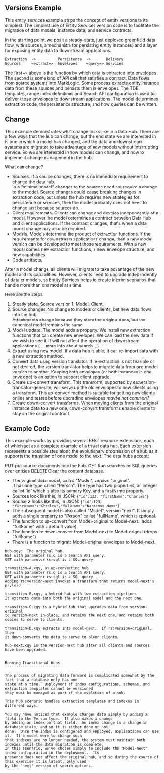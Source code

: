 Versions Example
----------------

This entity services example strips the concept of entity versions
to its simplest.  The simplest use of Entity Services version code is to
facilitate the migration of data models, instance data, and service contracts.

In the starting point, we posit a steady-state, just deployed
greenfield data flow, with sources, a mechanism for persisting entity
instances, and a layer for exposing entity data to downstream applications.

```text
Extraction  ->          Persistence  ->       Delivery
Sources     =extract=>  Envelopes    =query=> Services 
```

The first `=>` above is the function by which data is extracted
into envelopes.  The second is some kind of API call that satisfies
a contract.  Data flows from source systems into MarkLogic.  Some 
process extracts entity instance data from these sources and persists
them in envelopes.  The TDE templates, range index definitions and 
Search API configuration is used to deliver those envelopes to downstream applications.
The model determines extraction code, the persistence structure, and how
queries can be written.

Change
------

This example demonstrates what change looks like in a Data Hub.
There are a few ways that the hub can change, but the end state we are
interested in is one in which a model has changed, and the data and
downstream systems are migrated to take advantage of new models without
interrupting service.  So we are interested in how models can change, and
how to implement change management in the hub.

What can change?

* Sources.  If a source changes, there is no immediate requirement to change the data hub.  
In a "minimal model" changes to the sources need not require a change to the model.
Source changes could cause breaking changes in extraction code, but unless the
hub requires new strategies for persistence or services, then the model probably
does not need to change just because sources do.
* Client requirements.  Clients can change and develop independently of a model. However
the model determines a contract between Data Hub and client applications.  If the contract 
changes, that's when a data model change may also be required.
* Models.  Models determine the product of extraction functions.  If the requirements
for downstream applications change, then a new model version can be developed to meet 
those requirements. With a new model comes new extraction functions, a new envelope 
structure, and new capabilities.
* Code artifacts.

After a model change, all clients will migrate to take advantage of the new model and its
capabilities.  However, clients need to upgrade independently of data or models, so
Entity Services helps to create interim scenarios that handle more than one model at a time.

Here are the steps:

1. Steady state.  Source version 1.  Model.  Client.
1. Source changes.  No change to models or clients, but new data flows into the hub.  
Attachments change because they store the original docs, but the canonical model remains the same.
1. Model update.  The model adds a property.  We install new extraction functions that can create new envelopes.
We can load the new data if we wish to see it. It will not affect the operation of downstream applications 
( ... more info about search ...)
1. Extract using new model.  If a data hub is able, it can re-import data with a new extraction method.
1. Convert data using version translator.  If re-extraction is not feasible or not desired, the version
translator helps to migrate data from one model version to another.  Keeping both envelopes 
(or both instances in one envelope) is an option to support client upgrade.
1. Create up-convert transform.  This transform, supported by es:version-translator-generate, 
will serve up the old envelopes to new clients using a transform.  This up-convert method is 
suitable for getting new clients online and tested before upgrading envelopes *maybe not common?*
1. Create down-convert transforms.  When moving clients from the original instance data to a new one, 
down-convert transforms enable clients to stay on the original contract.

Example Code
------------

This example works by providing several REST resource extensions, each of which act as a complete 
example of a trivial data hub.  Each extension represents a possible step along the evolutionary
  progression of a hub as it supports the transition of one model to the next.  The data hubs accept:

PUT  put source documents into the hub.
GET  Run searches or SQL queries over entities
DELETE Clear the content database.

* The original data model, called "Model", version "original".  
It has one type called "Person".  The type has two properties, 
an integer called 'id' which is also its primary Key, and a firstName property.
* Sources look like this, in JSON: `{"id":123, "firstName":"Charles"}`
* Source 2 looks like this, in JSON: `{"id":123, "firstName":"Charles","fullName":"Nonsense Name"}`
* The subsequent model is also called "Model", version "next".  It simply adds a single 
property to "Person" called "fullName", which is optional.
* The function to up-convert from Model-original to Model-next. (adds "fullName" with a default value)
* The function to down-convert from Model-next to Model-orignal (drops "fullName")
* There is a function to migrate Model-original envelopes to Model-next.

```$xslt
hub.xqy:  The original hub.
GET with parameter rs:q is a Search API query.
GET with parameter rs:sql is a SQL query.

transition-A.xqy, an up-converting hub
GET with parameter rs:q is a Search API query.
GET with parameter rs:sql is a SQL query.
Adding rs:version=next invokes a transform that returns model-next's payload

transition-B.xqy, a hybrid hub with two extraction pipelines
It extracts data into both the original model and the next one.

transition-C.xqy is a hybrid hub that upgrades data from version-original 
to version-next in-place, and retains the next one, and retains both 
copies to serve to clients.

transition-D.xqy extracts into model-next.  If rs:version=original, then
it down-converts the data to serve to older clients.

hub-next.xqy is the version-next hub after all clients and sources have been upgraded.


Running Transitional Hubs
-------------------------

The process of migrating data forward is complicated somewhat by the fact that a database only has one
state at a time.  Deployment of index configurations, schemas, and extraction templates cannot be versioned,
they must be managed as part of the evolution of a hub.

This hub scenario handles extraction templates and indexes in different ways.

You may have noticed that example changes data simply by adding a field to the Person type.  It also makes a change
by adding an index on that field.  An index change is a change in database state, and so it is either done or not
done.  Once the index is configured and deployed, applications can use it.  If a model were to change such
that indexes are no longer needed, the system must maintain both indexes until the data migration is complete.
In this scenario, we've chosen simply to include the "Model-next" index configuration in the deployment.  Its
presence does not affect the original hub, and so during the course of this exercise it is latent, only used
by the 'next' version of search options.



